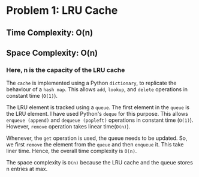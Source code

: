# Problem 1: LRU Cache

## Time Complexity: O(n)
## Space Complexity: O(n)

### Here, n is the capacity of the LRU cache

The `cache` is implemented using a Python `dictionary`, to replicate the behaviour of a `hash map`. This allows  `add`, `lookup`, and `delete` operations in constant time (`O(1)`).

The LRU element is tracked using a `queue`. The first element in the `queue` is the LRU element. I have used Python's `deque` for this purpose. This allows `enqueue (append)` and `dequeue (popleft)` operations in constant time (`O(1)`). However, `remove` operation takes linear time(`O(n)`).

Whenever, the `get` operation is used, the queue needs to be updated. So, we first `remove` the element from the `queue` and then `enqueue` it. This take liner time. Hence, the overall time complexity is `O(n)`.

The space complexity is `O(n)` because the LRU cache and the queue stores n entries at max.